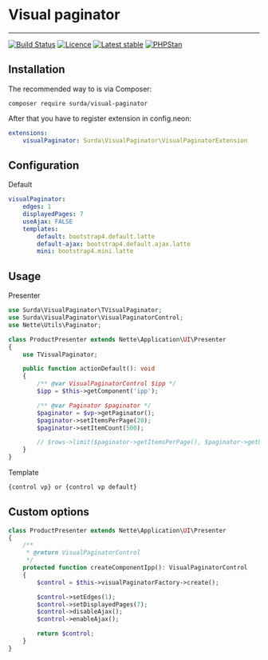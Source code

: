 # Visual paginator

-----

[![Build Status](https://travis-ci.org/surda/visual-paginator.svg?branch=master)](https://travis-ci.org/surda/visual-paginator)
[![Licence](https://img.shields.io/packagist/l/surda/visual-paginator.svg?style=flat-square)](https://packagist.org/packages/surda/visual-paginator)
[![Latest stable](https://img.shields.io/packagist/v/surda/visual-paginator.svg?style=flat-square)](https://packagist.org/packages/surda/visual-paginator)
[![PHPStan](https://img.shields.io/badge/PHPStan-enabled-brightgreen.svg?style=flat)](https://github.com/phpstan/phpstan)


## Installation

The recommended way to is via Composer:

```
composer require surda/visual-paginator
```

After that you have to register extension in config.neon:

```yaml
extensions:
    visualPaginator: Surda\VisualPaginator\VisualPaginatorExtension
```

## Configuration

Default
```yaml
visualPaginator:
    edges: 1
    displayedPages: 7
    useAjax: FALSE
    templates:
        default: bootstrap4.default.latte
        default-ajax: bootstrap4.default.ajax.latte
        mini: bootstrap4.mini.latte
```

## Usage

Presenter

```php
use Surda\VisualPaginator\TVisualPaginator;
use Surda\VisualPaginator\VisualPaginatorControl;
use Nette\Utils\Paginator;

class ProductPresenter extends Nette\Application\UI\Presenter
{
    use TVisualPaginator;

    public function actionDefault(): void
    {
        /** @var VisualPaginatorControl $ipp */
        $ipp = $this->getComponent('ipp');

        /** @var Paginator $paginator */
        $paginator = $vp->getPaginator();
        $paginator->setItemsPerPage(20);
        $paginator->setItemCount(500);

        // $rows->limit($paginator->getItemsPerPage(), $paginator->getOffset());
    }
}
```
Template

```html
{control vp} or {control vp default} 
```

## Custom options

```php
class ProductPresenter extends Nette\Application\UI\Presenter
{
    /**
     * @return VisualPaginatorControl
     */
    protected function createComponentIpp(): VisualPaginatorControl
    {
        $control = $this->visualPaginatorFactory->create();

        $control->setEdges(1);
        $control->setDisplayedPages(7);
        $control->disableAjax();
        $control->enableAjax();

        return $control;
    }
}
```